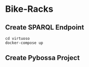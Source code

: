 # Bike-Racks

## Create SPARQL Endpoint

```
cd virtuoso
docker-compose up
```

## Create Pybossa Project
